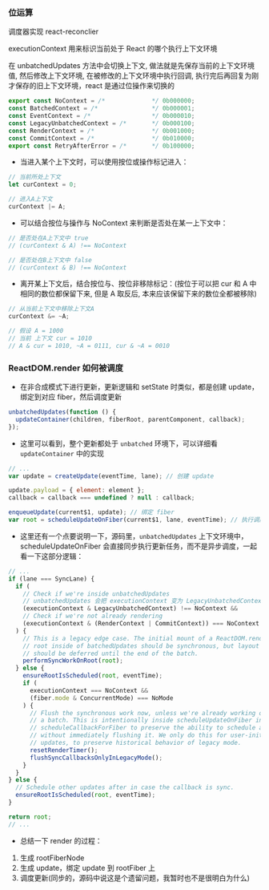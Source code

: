 ### 位运算

调度器实现
react-reconclier

executionContext 用来标识当前处于 React 的哪个执行上下文环境

在 unbatchedUpdates 方法中会切换上下文, 做法就是先保存当前的上下文环境值, 然后修改上下文环境, 在被修改的上下文环境中执行回调, 执行完后再回复为刚才保存的旧上下文环境，react 是通过位操作来切换的

```js
export const NoContext = /*             */ 0b000000;
const BatchedContext = /*               */ 0b000001;
const EventContext = /*                 */ 0b000010;
const LegacyUnbatchedContext = /*       */ 0b000100;
const RenderContext = /*                */ 0b001000;
const CommitContext = /*                */ 0b010000;
export const RetryAfterError = /*       */ 0b100000;
```

- 当进入某个上下文时，可以使用按位或操作标记进入：

```js
// 当前所处上下文
let curContext = 0;

// 进入A上下文
curContext |= A;
```

- 可以结合按位与操作与 NoContext 来判断是否处在某一上下文中：

```js
// 是否处在A上下文中 true
// (curContext & A) !== NoContext

// 是否处在B上下文中 false
// (curContext & B) !== NoContext
```

- 离开某上下文后，结合按位与、按位非移除标记：(按位于可以把 cur 和 A 中相同的数位都保留下来, 但是 A 取反后, 本来应该保留下来的数位全都被移除)

```js
// 从当前上下文中移除上下文A
curContext &= ~A;

// 假设 A = 1000
// 当前 上下文 cur = 1010
// A & cur = 1010, ~A = 0111, cur & ~A = 0010
```

### ReactDOM.render 如何被调度

- 在非合成模式下进行更新，更新逻辑和 setState 时类似，都是创建 update，绑定到对应 fiber，然后调度更新

```js
unbatchedUpdates(function () {
  updateContainer(children, fiberRoot, parentComponent, callback);
});
```

- 这里可以看到，整个更新都处于 `unbatched` 环境下，可以详细看 `updateContainer` 中的实现

```js
// ...
var update = createUpdate(eventTime, lane); // 创建 update

update.payload = { element: element };
callback = callback === undefined ? null : callback;

enqueueUpdate(current$1, update); // 绑定 fiber
var root = scheduleUpdateOnFiber(current$1, lane, eventTime); // 执行调度
```

- 这里还有一个点要说明一下，源码里，`unbatchedUpdates` 上下文环境中，scheduleUpdateOnFiber 会直接同步执行更新任务，而不是异步调度，一起看一下这部分逻辑：

```js
// ...
if (lane === SyncLane) {
  if (
    // Check if we're inside unbatchedUpdates
    // unbatchedUpdates 会把 executionContext 变为 LegacyUnbatchedContext，还记得吗
    (executionContext & LegacyUnbatchedContext) !== NoContext &&
    // Check if we're not already rendering
    (executionContext & (RenderContext | CommitContext)) === NoContext
  ) {
    // This is a legacy edge case. The initial mount of a ReactDOM.render-ed
    // root inside of batchedUpdates should be synchronous, but layout updates
    // should be deferred until the end of the batch.
    performSyncWorkOnRoot(root);
  } else {
    ensureRootIsScheduled(root, eventTime);
    if (
      executionContext === NoContext &&
      (fiber.mode & ConcurrentMode) === NoMode
    ) {
      // Flush the synchronous work now, unless we're already working or inside
      // a batch. This is intentionally inside scheduleUpdateOnFiber instead of
      // scheduleCallbackForFiber to preserve the ability to schedule a callback
      // without immediately flushing it. We only do this for user-initiated
      // updates, to preserve historical behavior of legacy mode.
      resetRenderTimer();
      flushSyncCallbacksOnlyInLegacyMode();
    }
  }
} else {
  // Schedule other updates after in case the callback is sync.
  ensureRootIsScheduled(root, eventTime);
}

return root;
// ...
```

- 总结一下 render 的过程：

1. 生成 rootFiberNode
2. 生成 update，绑定 update 到 rootFiber 上
3. 调度更新(同步的，源码中说这是个遗留问题，我暂时也不是很明白为什么)
